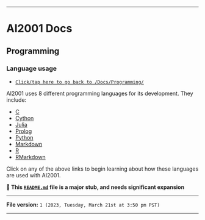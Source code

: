
***

# AI2001 Docs

## Programming

### Language usage

- [`Click/tap here to go back to /Docs/Programming/`](/Docs/Programming/)

AI2001 uses 8 different programming languages for its development. They include:

- [C](/Docs/Programming/Language-Usage/C/)
- [Cython](/Docs/Programming/Language-Usage/Cython/)
- [Julia](/Docs/Programming/Language-Usage/Julia/)
- [Prolog](/Docs/Programming/Language-Usage/Prolog/)
- [Python](/Docs/Programming/Language-Usage/Python/)
- [Markdown](/Docs/Programming/Language-Usage/Markdown/)
- [R](/Docs/Programming/Language-Usage/R/)
- [RMarkdown](/Docs/Programming/Language-Usage/RMarkdown/)

Click on any of the above links to begin learning about how these languages are used with AI2001.

**🌱️ This [`README.md`](/Programming/Language-Usage/README.md) file is a major stub, and needs significant expansion**

***

**File version:** `1 (2023, Tuesday, March 21st at 3:50 pm PST)`

***
